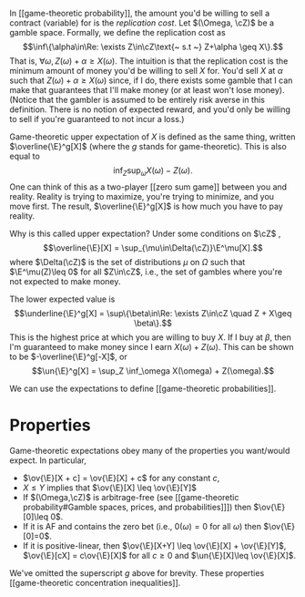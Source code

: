 
In [[game-theoretic probability]], the amount you'd be willing to sell a contract (variable) for is the _replication cost_. Let $(\Omega, \cZ)$ be a gamble space. Formally, we define the replication cost as  
$$\inf\{\alpha\in\Re: \exists Z\in\cZ\text{~ s.t ~} Z+\alpha \geq X\}.$$
That is, $\forall\omega, Z(\omega) + \alpha \geq X(\omega)$. The intuition is that the replication cost is the minimum amount of money you'd be willing to sell $X$ for. You'd sell $X$ at $\alpha$ such that $Z(\omega) + \alpha \geq X(\omega)$  since, if I do, there exists some gamble that I can make that guarantees that I'll make money (or at least won't lose money). (Notice that the gambler is assumed to be entirely risk averse in this definition. There is no notion of expected reward, and you'd only be willing to sell if you're guaranteed to not incur a loss.) 

Game-theoretic upper expectation of $X$ is defined as the same thing, written $\overline{\E}^g[X]$ (where the $g$ stands for game-theoretic). This is also equal to 
$$\inf_Z \sup_\omega X(\omega) - Z(\omega).$$
One can think of this as a two-player [[zero sum game]] between you and reality. Reality is trying to maximize, you're trying to minimize, and you move first. The result, $\overline{\E}^g[X]$ is how much you have to pay reality. 

Why is this called upper expectation? Under some conditions on $\cZ$ , $$\overline{\E}[X] = \sup_{\mu\in\Delta(\cZ)}\E^\mu[X].$$where $\Delta(\cZ)$ is the set of distributions $\mu$ on $\Omega$ such that $\E^\mu(Z)\leq 0$ for all $Z\in\cZ$, i.e., the set of gambles where you're not expected to make money. 

The lower expected value is 
$$\underline{\E}^g[X] = \sup\{\beta\in\Re: \exists Z\in\cZ \quad Z + X\geq \beta\}.$$
This is the highest price at which you are willing to buy $X$. If I buy at $\beta$, then I'm guaranteed to make money since I earn $X(\omega) + Z(\omega)$. This can be shown to be $-\overline{\E}^g[-X]$, or 
$$\un{\E}^g[X] = \sup_Z \inf_\omega X(\omega) + Z(\omega).$$

We can use the expectations to define [[game-theoretic probabilities]].

# Properties 

Game-theoretic expectations obey many of the properties you want/would expect. In particular, 
- $\ov{\E}[X + c] = \ov{\E}[X] + c$ for any constant $c$, 
- $X\leq Y$ implies that $\ov{\E}[X] \leq \ov{\E}[Y]$
- If $(\Omega,\cZ)$ is arbitrage-free (see [[game-theoretic probability#Gamble spaces, prices, and probabilities]]]) then $\ov{\E}[0]\leq 0$. 
- If it is AF and contains the zero bet (i.e., $0(\omega)=0$ for all $\omega$) then $\ov{\E}[0]=0$. 
- If it is positive-linear, then $\ov{\E}[X+Y] \leq \ov{\E}[X] + \ov{\E}[Y]$, $\ov{\E}[cX] = c\ov{\E}[X]$ for all $c\geq 0$ and $\un{\E}[X]\leq \ov{\E}[X]$.  

We've omitted the superscript $g$ above for brevity. These properties [[game-theoretic concentration inequalities]]. 







